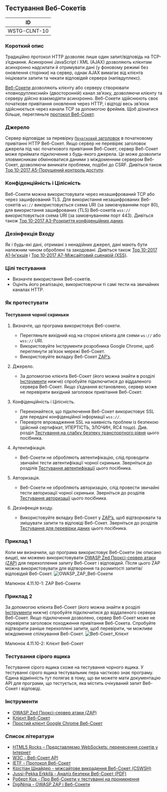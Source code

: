 ## Тестування Веб-Сокетів
| ID |
|:-:|
| WSTG-CLNT-10 |

### Короткий опис

Традиційно протокол HTTP дозволяє лише один запит/відповідь на TCP-з’єднання. Асинхронні JavaScript і XML (AJAX) дозволяють клієнтам асинхронно надсилати й отримувати дані (у фоновому режимі без оновлення сторінки) на сервер, однак AJAX вимагає від клієнта ініціювати запити та чекати відповідей сервера (напівдуплекс).

[Веб-Сокети](https://websockets.spec.whatwg.org/#network) дозволяють клієнту або серверу створювати «повнодуплексний» (двосторонній) канал зв’язку, дозволяючи клієнту та серверу дійсно взаємодіяти асинхронно. Веб-Сокети здійснюють своє початкове привітання оновлення через HTTP, і відтоді весь зв’язок здійснюється через канали TCP за допомогою фреймів. Щоб дізнатися більше, перегляньте [протокол Веб-Сокет](https://datatracker.ietf.org/doc/html/rfc6455).

### Джерело

Сервер відповідає за перевірку [`Початковий` заголовок](https://developer.mozilla.org/en-US/docs/Web/HTTP/Headers/Origin) в початковому привітанні HTTP Веб-Сокет. Якщо сервер не перевіряє заголовок джерела під час початкового привітання Веб-Сокет, сервер Веб-Сокет може приймати підключення з будь-якого джерела. Це може дозволити зловмисникам обмінюватися даними з міждоменним сервером Веб-Сокет, дозволяючи виникати проблеми, подібні до CSRF. Дивіться також [Top 10-2017 A5-Порушений контроль доступу](https://owasp.org/www-project-top-ten/2017/A5_2017-Broken_Access_Control).

### Конфіденційність і Цілісність

Веб-Сокети можна використовувати через незашифрований TCP або через зашифрований TLS. Для використання незашифрованих Веб-сокетів `ws://` використовується схема URI (за замовчуванням порт 80), для використання зашифрованих (TLS) Веб-сокетів `wss://` використовується схема URI (за замовчуванням порт 443). Дивіться також [Top 10-2017 A3-Розкриття конфіденційних даних](https://owasp.org/www-project-top-ten/2017/A3_2017-Sensitive_Data_Exposure).

### Дезінфекція Входу

Як і будь-які дані, отримані з ненадійних джерел, дані мають бути належним чином оброблені та закодовані. Дивіться також [Top 10-2017 A1-Ін'єкція](https://owasp.org/www-project-top-ten/2017/A1_2017-Injection) і [Top 10-2017 A7-Міжсайтовий сценарій (XSS)](https://owasp.org/www-project-top-ten/2017/A7_2017-Cross-Site_Scripting_(XSS)).

### Цілі тестування

- Визначте використання Веб-сокетів.
- Оцініть його реалізацію, використовуючи ті самі тести на звичайних каналах HTTP.

### Як протестувати
#### Тестування чорної скриньки

 1. Визначте, що програма використовує Веб-сокети.
     - Перегляньте вихідний код на стороні клієнта для схеми `ws://` або `wss://` URI.
     - Використовуйте Інструменти розробника Google Chrome, щоб переглянути зв’язок мережі Веб-Сокет.
     - Використовуйте вкладку Веб-Сокет [ZAP’s](https://www.zaproxy.org/).
 2.   Джерело.

      - За допомогою клієнта Веб-Сокет (його можна знайти в розділі [Інструменти]() нижче) спробуйте підключитися до віддаленого сервера Веб-Сокет. Якщо з’єднання встановлено, сервер може не перевіряти вихідний заголовок привітання Веб-Сокет.
 3. Конфіденційність і Цілісність.

      - Переконайтеся, що підключення Веб-Сокет використовує SSL для передачі конфіденційної інформації `wss://`.
      - Перевірте впровадження SSL на наявність проблем із безпекою (дійсний сертифікат, УПЕРТІСТЬ, ЗЛОЧИН, RC4 тощо). Див. розділ [Тестування на слабку безпеку транспортного рівня](https://owasp.org/www-project-web-security-testing-guide/stable/4-Web_Application_Security_Testing/09-Testing_for_Weak_Cryptography/01-Testing_for_Weak_Transport_Layer_Security) цього посібника.
 4. Аутентифікація.

      - Веб-Сокети не обробляють автентифікацію, слід проводити звичайні тести автентифікації чорної скриньки. Зверніться до розділів [Тестування автентифікації](https://owasp.org/www-project-web-security-testing-guide/stable/4-Web_Application_Security_Testing/04-Authentication_Testing/README) цього посібника.
 5. Авторизація.

      - Веб-Сокети не обробляють авторизацію, слід провести звичайні тести авторизації чорної скриньки. Зверніться до розділів [Тестування авторизації](https://owasp.org/www-project-web-security-testing-guide/stable/4-Web_Application_Security_Testing/05-Authorization_Testing/README) цього посібника.
 6. Дезінфекція входу.

      - Використовуйте вкладку Веб-Сокет у [ZAP’s](https://www.zaproxy.org/), щоб відтворювати та змішувати запити та відповіді Веб-Сокет. Зверніться до розділів [Тестування для перевірки даних](https://owasp.org/www-project-web-security-testing-guide/stable/4-Web_Application_Security_Testing/07-Input_Validation_Testing/README) цього посібника.
   
### Приклад 1
Коли ми визначили, що програма використовує Веб-Сокети (як описано вище), ми можемо використовувати [OWASP Zed Проксі-сервер атаки (ZAP)](https://www.zaproxy.org/) для перехоплення запиту Веб-Сокет і відповідей. Після цього ZAP можна використовувати для відтворення та розмитості запитів/відповідей Веб-Сокет.
![OWASP_ZAP_Веб-Сокети](https://github.com/oleksandrblazhko/ai-191-buriak/assets/145441728/04a236a9-88cf-44b9-922a-299c315ada16)

Малюнок 4.11.10-1: ZAP Веб-Сокети

### Приклад 2
За допомогою клієнта Веб-Сокет (його можна знайти в розділі [Інструменти]() нижче) спробуйте підключитися до віддаленого сервера Веб-Сокет. Якщо підключення дозволено, сервер Веб-Сокет може не перевіряти заголовок походження привітання Веб-Сокета. Спробуйте відтворити раніше перехоплені запити, щоб перевірити, чи можливе міждоменне спілкування Веб-Сокет.
![Веб-Сокет_Клієнт](https://github.com/oleksandrblazhko/ai-191-buriak/assets/145441728/8c278f4f-b1c6-4622-bc93-90a444ef14a9)

Малюнок 4.11.10-2: Клієнт Веб-Сокет

### Тестування сірого ящика

Тестування сірого ящика схоже на тестування чорного ящика. У тестуванні сірого ящика тестувальник пера частково знає програму. Єдина відмінність тут полягає в тому, що ви можете мати документацію API для програми, що тестується, яка містить очікуваний запит Веб-Сокет і відповіді.

### Інструменти

- [OWASP Zed Проксі-сервер атаки (ZAP)](https://www.zaproxy.org/)
- [Клієнт Веб-Сокет](https://github.com/ethicalhack3r/scripts/blob/master/WebSockets.html)
- [Простий клієнт Google Chrome Веб-Сокет](https://chrome.google.com/webstore/detail/simple-websocket-client/pfdhoblngboilpfeibdedpjgfnlcodoo?hl=en)

### Список літератури

- [HTML5 Rocks – Представляємо WebSockets: перенесення сокетів у Інтернет](https://web.dev/articles/websockets-basics?hl=ru)
- [W3C - Веб-Сокет API](https://websockets.spec.whatwg.org/#network)
- [IETF - Протокол Веб-Сокет](https://datatracker.ietf.org/doc/html/rfc6455)
- [Крістіан Шнайдер - міжсайтове викрадення Веб-Сокет (CSWSH)](https://christian-schneider.net/CrossSiteWebSocketHijacking.html)
- [Jussi-Pekka Erkkilä - Аналіз безпеки Веб-Сокет (PDF)](https://juerkkil.iki.fi/files/writings/websocket2012.pdf)
- [Роберт Кох - Про Веб-Сокети у тестуванні на проникнення](https://www.ub.tuwien.ac.at/dipl/2013/AC07815487.pdf)
- [DigiNinja - OWASP ZAP і Веб-Сокети](https://digi.ninja/blog/zap_web_sockets.php)
